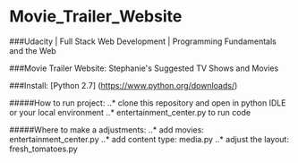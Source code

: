 # Movie_Trailer_Website
###Udacity | Full Stack Web Development | Programming Fundamentals and the Web

###Movie Trailer Website: Stephanie's Suggested TV Shows and Movies

###Install:
    [Python 2.7] (https://www.python.org/downloads/)

#####How to run project:
    ..* clone this repository and open in python IDLE or your local environment
    ..* entertainment_center.py to run code

#####Where to make a adjustments:
    ..* add movies: entertainment_center.py 
    ..* add content type: media.py 
    ..* adjust the layout: fresh_tomatoes.py 


